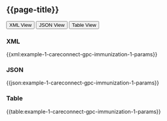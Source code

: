 ## {{page-title}}


<div class="example">
  <button class="nhsd-a-button active" onclick="openTab(event, 'XML View')">XML View</button>
  <button class="nhsd-a-button nhsd-a-button--outline" onclick="openTab(event, 'JSON View')">JSON View</button>
  <button class="nhsd-a-button nhsd-a-button--outline" onclick="openTab(event, 'Table View')">Table View</button>

  <div id="XML View" class="tabcontent" style="display:block"> 
    <h3>XML</h3>
    {{xml:example-1-careconnect-gpc-immunization-1-params}}
  </div>

  <div id="JSON View" class="tabcontent">
    <h3>JSON</h3>
    {{json:example-1-careconnect-gpc-immunization-1-params}}
  </div>

  <div id="Table View" class="tabcontent">
    <h3>Table</h3>
    {{table:example-1-careconnect-gpc-immunization-1-params}}
  </div>
</div>
